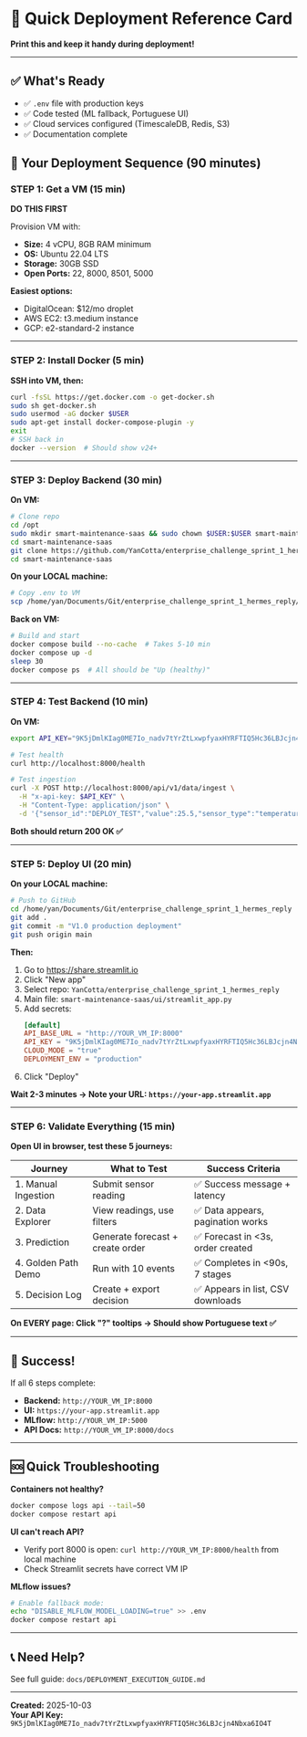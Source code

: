 # 🚀 Quick Deployment Reference Card

**Print this and keep it handy during deployment!**

---

## ✅ What's Ready

- ✅ `.env` file with production keys
- ✅ Code tested (ML fallback, Portuguese UI)
- ✅ Cloud services configured (TimescaleDB, Redis, S3)
- ✅ Documentation complete

## 🎯 Your Deployment Sequence (90 minutes)

### STEP 1: Get a VM (15 min)
**DO THIS FIRST**

Provision VM with:
- **Size:** 4 vCPU, 8GB RAM minimum
- **OS:** Ubuntu 22.04 LTS
- **Storage:** 30GB SSD
- **Open Ports:** 22, 8000, 8501, 5000

**Easiest options:**
- DigitalOcean: $12/mo droplet
- AWS EC2: t3.medium instance
- GCP: e2-standard-2 instance

---

### STEP 2: Install Docker (5 min)
**SSH into VM, then:**

```bash
curl -fsSL https://get.docker.com -o get-docker.sh
sudo sh get-docker.sh
sudo usermod -aG docker $USER
sudo apt-get install docker-compose-plugin -y
exit
# SSH back in
docker --version  # Should show v24+
```

---

### STEP 3: Deploy Backend (30 min)
**On VM:**

```bash
# Clone repo
cd /opt
sudo mkdir smart-maintenance-saas && sudo chown $USER:$USER smart-maintenance-saas
cd smart-maintenance-saas
git clone https://github.com/YanCotta/enterprise_challenge_sprint_1_hermes_reply.git .
cd smart-maintenance-saas
```

**On your LOCAL machine:**
```bash
# Copy .env to VM
scp /home/yan/Documents/Git/enterprise_challenge_sprint_1_hermes_reply/smart-maintenance-saas/.env ubuntu@YOUR_VM_IP:/opt/smart-maintenance-saas/.env
```

**Back on VM:**
```bash
# Build and start
docker compose build --no-cache  # Takes 5-10 min
docker compose up -d
sleep 30
docker compose ps  # All should be "Up (healthy)"
```

---

### STEP 4: Test Backend (10 min)
**On VM:**

```bash
export API_KEY="9K5jDmlKIag0ME7Io_nadv7tYrZtLxwpfyaxHYRFTIQ5Hc36LBJcjn4Nbxa6IO4T"

# Test health
curl http://localhost:8000/health

# Test ingestion
curl -X POST http://localhost:8000/api/v1/data/ingest \
  -H "x-api-key: $API_KEY" \
  -H "Content-Type: application/json" \
  -d '{"sensor_id":"DEPLOY_TEST","value":25.5,"sensor_type":"temperature","unit":"celsius"}'
```

**Both should return 200 OK ✅**

---

### STEP 5: Deploy UI (20 min)
**On your LOCAL machine:**

```bash
# Push to GitHub
cd /home/yan/Documents/Git/enterprise_challenge_sprint_1_hermes_reply
git add .
git commit -m "V1.0 production deployment"
git push origin main
```

**Then:**
1. Go to https://share.streamlit.io
2. Click "New app"
3. Select repo: `YanCotta/enterprise_challenge_sprint_1_hermes_reply`
4. Main file: `smart-maintenance-saas/ui/streamlit_app.py`
5. Add secrets:
   ```toml
   [default]
   API_BASE_URL = "http://YOUR_VM_IP:8000"
   API_KEY = "9K5jDmlKIag0ME7Io_nadv7tYrZtLxwpfyaxHYRFTIQ5Hc36LBJcjn4Nbxa6IO4T"
   CLOUD_MODE = "true"
   DEPLOYMENT_ENV = "production"
   ```
6. Click "Deploy"

**Wait 2-3 minutes → Note your URL: `https://your-app.streamlit.app`**

---

### STEP 6: Validate Everything (15 min)
**Open UI in browser, test these 5 journeys:**

| Journey | What to Test | Success Criteria |
|---------|--------------|------------------|
| 1. Manual Ingestion | Submit sensor reading | ✅ Success message + latency |
| 2. Data Explorer | View readings, use filters | ✅ Data appears, pagination works |
| 3. Prediction | Generate forecast + create order | ✅ Forecast in <3s, order created |
| 4. Golden Path Demo | Run with 10 events | ✅ Completes in <90s, 7 stages |
| 5. Decision Log | Create + export decision | ✅ Appears in list, CSV downloads |

**On EVERY page: Click "?" tooltips → Should show Portuguese text ✅**

---

## 🎉 Success!

If all 6 steps complete:
- **Backend:** `http://YOUR_VM_IP:8000`
- **UI:** `https://your-app.streamlit.app`
- **MLflow:** `http://YOUR_VM_IP:5000`
- **API Docs:** `http://YOUR_VM_IP:8000/docs`

---

## 🆘 Quick Troubleshooting

**Containers not healthy?**
```bash
docker compose logs api --tail=50
docker compose restart api
```

**UI can't reach API?**
- Verify port 8000 is open: `curl http://YOUR_VM_IP:8000/health` from local machine
- Check Streamlit secrets have correct VM IP

**MLflow issues?**
```bash
# Enable fallback mode:
echo "DISABLE_MLFLOW_MODEL_LOADING=true" >> .env
docker compose restart api
```

---

## 📞 Need Help?

See full guide: `docs/DEPLOYMENT_EXECUTION_GUIDE.md`

---

**Created:** 2025-10-03  
**Your API Key:** `9K5jDmlKIag0ME7Io_nadv7tYrZtLxwpfyaxHYRFTIQ5Hc36LBJcjn4Nbxa6IO4T`
